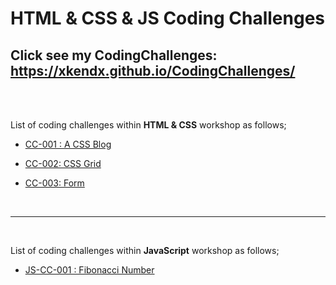 # HTML & CSS & JS Coding Challenges

## Click see my CodingChallenges: https://xkendx.github.io/CodingChallenges/
<br><br>

List of coding challenges within <strong>HTML & CSS</strong> workshop as follows;

- [CC-001 : A CSS Blog](./HTML-CSS/cc-001/index.html)

- [CC-002: CSS Grid](./HTML-CSS/cc-002/index.html)

- [CC-003: Form](./HTML-CSS/cc-003/index.html)




<br><hr><br>

List of coding challenges within <strong>JavaScript</strong> workshop as follows;

- [JS-CC-001 : Fibonacci Number](./JavaScript/cc-004/index.html)
